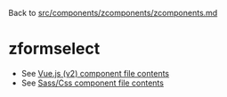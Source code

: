Back to [src/components/zcomponents/zcomponents.md](../../zcomponents.md)

# zformselect

 - See [Vue.js (v2) component file contents](./zformselect.vue)
 - See [Sass/Css component file contents](./zformselect.scss)
